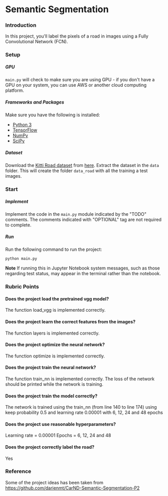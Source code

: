 # Semantic Segmentation
### Introduction
In this project, you'll label the pixels of a road in images using a Fully Convolutional Network (FCN).

### Setup
##### GPU
`main.py` will check to make sure you are using GPU - if you don't have a GPU on your system, you can use AWS or another cloud computing platform.
##### Frameworks and Packages
Make sure you have the following is installed:
 - [Python 3](https://www.python.org/)
 - [TensorFlow](https://www.tensorflow.org/)
 - [NumPy](http://www.numpy.org/)
 - [SciPy](https://www.scipy.org/)
##### Dataset
Download the [Kitti Road dataset](http://www.cvlibs.net/datasets/kitti/eval_road.php) from [here](http://www.cvlibs.net/download.php?file=data_road.zip).  Extract the dataset in the `data` folder.  This will create the folder `data_road` with all the training a test images.

### Start
##### Implement
Implement the code in the `main.py` module indicated by the "TODO" comments.
The comments indicated with "OPTIONAL" tag are not required to complete.
##### Run
Run the following command to run the project:
```
python main.py
```
**Note** If running this in Jupyter Notebook system messages, such as those regarding test status, may appear in the terminal rather than the notebook.

### Rubric Points
#### Does the project load the pretrained vgg model? 
The function load_vgg is implemented correctly.
#### Does the project learn the correct features from the images?
The function layers is implemented correctly.

#### Does the project optimize the neural network?
The function optimize is implemented correctly.

#### Does the project train the neural network?
The function train_nn is implemented correctly. The loss of the network should be printed while the network is training.

#### Does the project train the model correctly?
The network is trained using the train_nn (from line 140 to line 174) using keep probability 0.5 and learning rate 0.00001 with  6, 12, 24 and 48 epochs

#### Does the project use reasonable hyperparameters?

Learning rate = 0.00001
Epochs = 6, 12, 24 and 48

#### Does the project correctly label the road?
Yes

### Reference
Some of the project ideas has been taken from https://github.com/darienmt/CarND-Semantic-Segmentation-P2